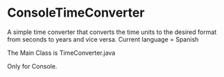# ConsoleTimeConverter
 A simple time converter that converts the time units to the desired format from seconds to years and vice versa. Current language = Spanish

The Main Class is TimeConverter.java

Only for Console.

